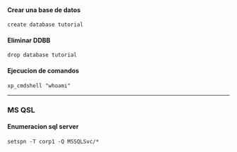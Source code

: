 #### Crear una base de datos
```
create database tutorial
```

#### Eliminar DDBB
```
drop database tutorial
```

#### Ejecucion de comandos
```
xp_cmdshell "whoami"
```

-----

### MS QSL
#### Enumeracion sql server
```
setspn -T corp1 -Q MSSQLSvc/*
```
